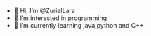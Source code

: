- 👋 Hi, I’m @ZurielLara
- 👀 I’m interested in programming
- 🌱 I’m currently learning java,python and  C++
<!---
ZurielLara/ZurielLara is a ✨ special ✨ repository because its `README.md` (this file) appears on your GitHub profile.
You can click the Preview link to take a look at your changes.
--->
